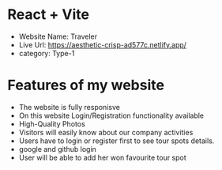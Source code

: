 # React + Vite
+ Website Name: Traveler
+ Live Url: https://aesthetic-crisp-ad577c.netlify.app/
+ category: Type-1

# Features of my website
+ The website is fully responisve
+ On this website Login/Registration functionality available
+ High-Quality Photos
+ Visitors will easily know about our company activities
+ Users have to login or register first to see tour spots details.
+ google and github login
+ User will be able to add her won favourite tour spot
